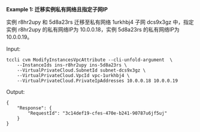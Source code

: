 **Example 1: 迁移实例私有网络且指定子网IP**

实例 r8hr2upy 和 5d8a23rs 迁移至私有网络 1urkhbj4 子网 dcs9x3gz 中，指定实例 r8hr2upy  的私有网络IP为 10.0.0.18，实例 5d8a23rs 的私有网络IP为 10.0.0.19。

Input: 

```
tccli cvm ModifyInstancesVpcAttribute --cli-unfold-argument  \
    --InstanceIds ins-r8hr2upy ins-5d8a23rs \
    --VirtualPrivateCloud.SubnetId subnet-dcs9x3gz \
    --VirtualPrivateCloud.VpcId vpc-1urkhbj4 \
    --VirtualPrivateCloud.PrivateIpAddresses 10.0.0.18 10.0.0.19
```

Output: 
```
{
    "Response": {
        "RequestId": "3c14def19-cfes-470e-b241-90787u6jf5uj"
    }
}
```

